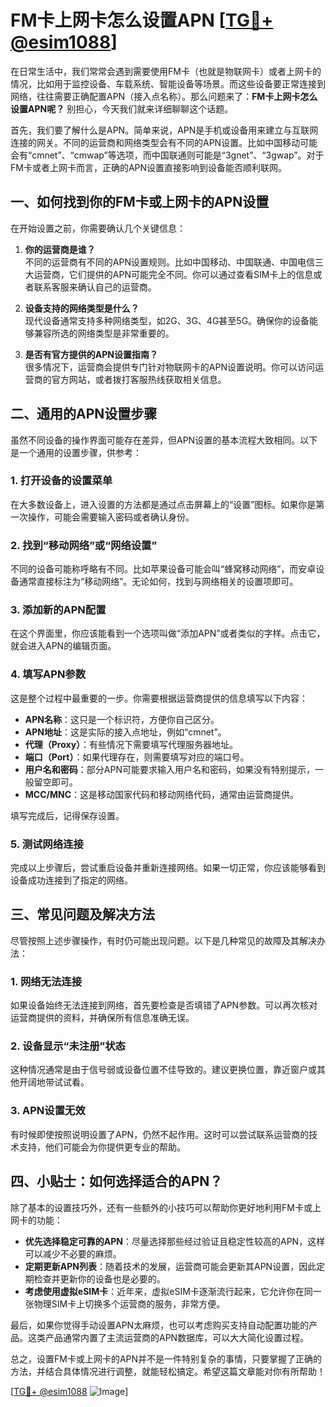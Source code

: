 # FM卡上网卡怎么设置APN [[TG💪+ @esim1088](https://t.me/s/esim1088)]

在日常生活中，我们常常会遇到需要使用FM卡（也就是物联网卡）或者上网卡的情况，比如用于监控设备、车载系统、智能设备等场景。而这些设备要正常连接到网络，往往需要正确配置APN（接入点名称）。那么问题来了：**FM卡上网卡怎么设置APN呢？** 别担心，今天我们就来详细聊聊这个话题。

首先，我们要了解什么是APN。简单来说，APN是手机或设备用来建立与互联网连接的网关。不同的运营商和网络类型会有不同的APN设置。比如中国移动可能会有“cmnet”、“cmwap”等选项，而中国联通则可能是“3gnet”、“3gwap”。对于FM卡或者上网卡而言，正确的APN设置直接影响到设备能否顺利联网。

## 一、如何找到你的FM卡或上网卡的APN设置

在开始设置之前，你需要确认几个关键信息：

1. **你的运营商是谁？**  
   不同的运营商有不同的APN设置规则。比如中国移动、中国联通、中国电信三大运营商，它们提供的APN可能完全不同。你可以通过查看SIM卡上的信息或者联系客服来确认自己的运营商。

2. **设备支持的网络类型是什么？**  
   现代设备通常支持多种网络类型，如2G、3G、4G甚至5G。确保你的设备能够兼容所选的网络类型是非常重要的。

3. **是否有官方提供的APN设置指南？**  
   很多情况下，运营商会提供专门针对物联网卡的APN设置说明。你可以访问运营商的官方网站，或者拨打客服热线获取相关信息。

## 二、通用的APN设置步骤

虽然不同设备的操作界面可能存在差异，但APN设置的基本流程大致相同。以下是一个通用的设置步骤，供参考：

### 1. 打开设备的设置菜单

在大多数设备上，进入设置的方法都是通过点击屏幕上的“设置”图标。如果你是第一次操作，可能会需要输入密码或者确认身份。

### 2. 找到“移动网络”或“网络设置”

不同的设备可能称呼略有不同。比如苹果设备可能会叫“蜂窝移动网络”，而安卓设备通常直接标注为“移动网络”。无论如何，找到与网络相关的设置项即可。

### 3. 添加新的APN配置

在这个界面里，你应该能看到一个选项叫做“添加APN”或者类似的字样。点击它，就会进入APN的编辑页面。

### 4. 填写APN参数

这是整个过程中最重要的一步。你需要根据运营商提供的信息填写以下内容：

- **APN名称**：这只是一个标识符，方便你自己区分。
- **APN地址**：这是实际的接入点地址，例如“cmnet”。
- **代理（Proxy）**：有些情况下需要填写代理服务器地址。
- **端口（Port）**：如果代理存在，则需要填写对应的端口号。
- **用户名和密码**：部分APN可能要求输入用户名和密码，如果没有特别提示，一般留空即可。
- **MCC/MNC**：这是移动国家代码和移动网络代码，通常由运营商提供。

填写完成后，记得保存设置。

### 5. 测试网络连接

完成以上步骤后，尝试重启设备并重新连接网络。如果一切正常，你应该能够看到设备成功连接到了指定的网络。

## 三、常见问题及解决方法

尽管按照上述步骤操作，有时仍可能出现问题。以下是几种常见的故障及其解决办法：

### 1. 网络无法连接

如果设备始终无法连接到网络，首先要检查是否填错了APN参数。可以再次核对运营商提供的资料，并确保所有信息准确无误。

### 2. 设备显示“未注册”状态

这种情况通常是由于信号弱或设备位置不佳导致的。建议更换位置，靠近窗户或其他开阔地带试试看。

### 3. APN设置无效

有时候即使按照说明设置了APN，仍然不起作用。这时可以尝试联系运营商的技术支持，他们可能会为你提供更专业的帮助。

## 四、小贴士：如何选择适合的APN？

除了基本的设置技巧外，还有一些额外的小技巧可以帮助你更好地利用FM卡或上网卡的功能：

- **优先选择稳定可靠的APN**：尽量选择那些经过验证且稳定性较高的APN，这样可以减少不必要的麻烦。
- **定期更新APN列表**：随着技术的发展，运营商可能会更新其APN设置，因此定期检查并更新你的设备也是必要的。
- **考虑使用虚拟eSIM卡**：近年来，虚拟eSIM卡逐渐流行起来，它允许你在同一张物理SIM卡上切换多个运营商的服务，非常方便。

最后，如果你觉得手动设置APN太麻烦，也可以考虑购买支持自动配置功能的产品。这类产品通常内置了主流运营商的APN数据库，可以大大简化设置过程。

总之，设置FM卡或上网卡的APN并不是一件特别复杂的事情，只要掌握了正确的方法，并结合具体情况进行调整，就能轻松搞定。希望这篇文章能对你有所帮助！

[[TG💪+ @esim1088](https://t.me/s/esim1088) ![Image](https://i.postimg.cc/4NQfJmqS/Snipaste-2025-05-13-00-14-12.png)]